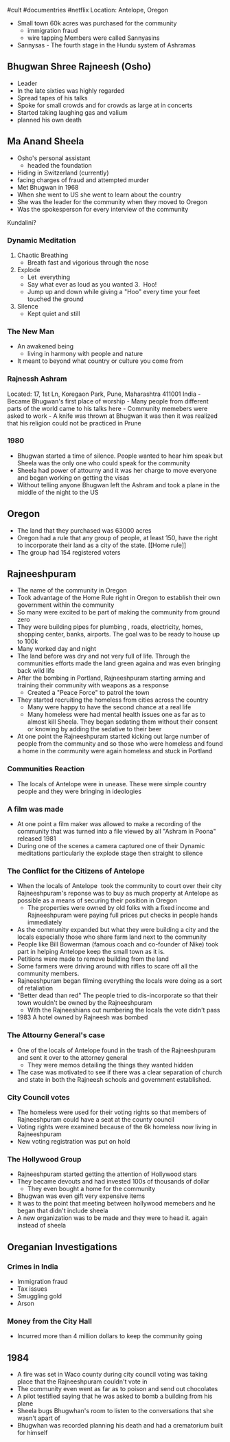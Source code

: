#cult #documentries #netflix
Location: Antelope, Oregon
-   Small town
60k acres was purchased for the community
	-   immigration fraud
	-   wire tapping
Members were called Sannyasins
-   Sannysas - The fourth stage in the Hundu system of Ashramas

## Bhugwan Shree Rajneesh (Osho)
-   Leader
-   In the late sixties was highly regarded
-   Spread tapes of his talks
-   Spoke for small crowds and for crowds as large at in concerts
-   Started taking laughing gas and valium
-   planned his own death

## Ma Anand Sheela

-   Osho's personal assistant
	-   headed the foundation
-   Hiding in Switzerland (currently)
-   facing charges of fraud and attempted murder
-   Met Bhugwan in 1968 
-   When she went to US she went to learn about the country
-   She was the leader for the community when they moved to Oregon
-   Was the spokesperson for every interview of the community

Kundalini?

### Dynamic Meditation

1.  Chaotic Breathing
	-   Breath fast and vigorious through the nose
2.  Explode
	-   Let  everything
	-   Say what ever as loud as you wanted
3.  Hoo!
	-   Jump up and down while giving a "Hoo" every time your feet touched the ground
4. Silence
	-   Kept quiet and still

### The New Man
-   An awakened being
	-   living in harmony with people and nature
-   It meant to beyond what country or culture you come from
### Rajnessh Ashram
Located: 17, 1st Ln, Koregaon Park, Pune, Maharashtra 411001 India
	-   Became Bhugwan's first place of worship 
	-   Many people from different parts of the world came to his talks here
	-   Community memebers were asked to work
	-   A knife was thrown at Bhugwan it was then it was realized that his religion could not be practiced in Prune

### 1980
-   Bhugwan started a time of silence. People wanted to hear him speak but Sheela was the only one who could speak for the community  
-   Sheela had power of attourny and it was her charge to move everyone and began working on getting the visas
-   Without telling anyone Bhugwan left the Ashram and took a plane in the middle of the night to the US

## Oregon
-   The land that they purchased was 63000 acres
-   Oregon had a rule that any group of people, at least 150, have the right to incorporate their land as a city of the state. [[Home rule]]
-   The group had 154 registered voters

## Rajneeshpuram
-   The name of the community in Oregon
-   Took advantage of the Home Rule right in Oregon to establish their own government within the community 
-   So many were excited to be part of making the community from ground zero
-   They were building pipes for plumbing , roads, electricity, homes, shopping center, banks, airports. The goal was to be ready to house up to 100k  
-   Many worked day and night
-   The land before was dry and not very full of life. Through the communities efforts made the land green againa and was even bringing back wild life
-   After the bombing in Portland, Rajneeshpuram starting arming and training their community with weapons as a response
	-   Created a "Peace Force" to patrol the town
-   They started recruiting the homeless from cities across the country
	-   Many were happy to have the second chance at a real life
	-   Many homeless were had mental health issues one as far as to almost kill Sheela. They began sedating them without their consent or knowing by adding the sedative to their beer
-   At one point the Rajneeshpuram started kicking out large number of people from the community and so those who were homeless and found a home in the community were again homeless and stuck in Portland

### Communities Reaction
-   The locals of Antelope were in unease. These were simple country people and they were bringing in ideologies

### A film was made
-   At one point a film maker was allowed to make a recording of the community that was turned into a file viewed by all "Ashram in Poona" released 1981
-   During one of the scenes a camera captured one of their Dynamic meditations particularly the explode stage then straight to silence

### The Conflict for the Citizens of Antelope

-   When the locals of Antelope  took the community to court over their city Rajneeshpuram's reponse was to buy as much property at Antelope as possible as a means of securing their position in Oregon
	-   The properties were owned by old folks with a fixed income and Rajneeshpuram were paying full prices put checks in people hands immediately
-   As the community expanded but what they were building a city and the locals especially those who share farm land next to the community
-   People like Bill Bowerman (famous coach and co-founder of Nike) took part in helping Antelope keep the small town as it is.
-   Petitions were made to remove building from the land
-   Some farmers were driving around with rifles to scare off all the community members.
-   Rajneeshpuram began filming everything the locals were doing as a sort of retaliation
-   "Better dead than red" The people tried to dis-incorporate so that their town wouldn't be owned by the Rajneeshpuram
	-   With the Rajneeshians out numbering the locals the vote didn't pass
-   1983 A hotel owned by Rajneesh was bombed

### The Attourny General's case
-   One of the locals of Antelope found in the trash of the Rajneeshpuram and sent it over to the attorney general
	-   They were memos detailing the things they wanted hidden
-   The case was motivated to see if there was a clear separation of church and state in both the Rajneesh schools and government established.

### City Council votes
-   The homeless were used for their voting rights so that members of Rajneeshpuram could have a seat at the county council 
-   Voting rights were examined because of the 6k homeless now living in Rajneeshpuram 
-   New voting registration was put on hold

### The Hollywood Group
-   Rajneeshpuram started getting the attention of Hollywood stars
-   They became devouts and had invested 100s of thousands of dollar
	-   They even bought a home for the community
-   Bhugwan was even gift very expensive items
-   It was to the point that meeting between hollywood memebers and he began that didn't include sheela
-   A new organization was to be made and they were to head it. again instead of sheela
  
## Oreganian Investigations

### Crimes in India
-   Immigration fraud
-   Tax issues
-   Smuggling gold
-   Arson  

### Money from the City Hall
-   Incurred more than 4 million dollars to keep the community going

## 1984
-   A fire was set in Waco county during city council voting was taking place that the Rajneeshpuram couldn't vote in  
-   The community even went as far as to poison and send out chocolates
-   A pilot testified saying that he was asked to bomb a building from his plane
-   Sheela bugs Bhugwhan's room to listen to the conversations that she wasn't apart of
-   Bhugwhan was recorded planning his death and had a crematorium built for himself